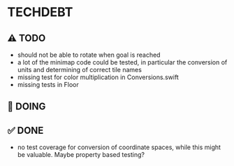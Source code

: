 # TECHDEBT

## ⚠️ TODO
- should not be able to rotate when goal is reached
- a lot of the minimap code could be tested, in particular the conversion of units and determining of correct tile names
- missing test for color multiplication in Conversions.swift
- missing tests in Floor

## 🚧 DOING

## ✅ DONE
- no test coverage for conversion of coordinate spaces, while this might be valuable. Maybe property based testing?
